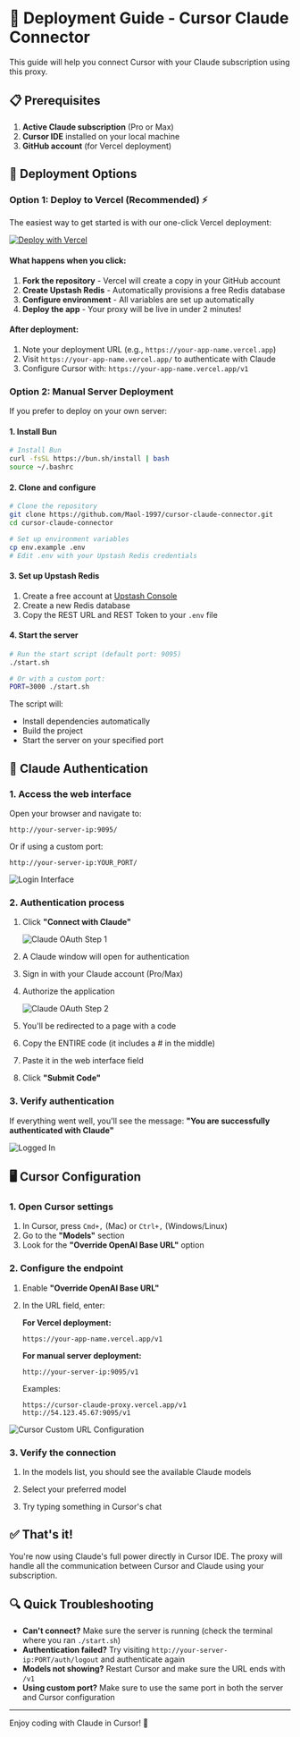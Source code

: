 # 🚀 Deployment Guide - Cursor Claude Connector

This guide will help you connect Cursor with your Claude subscription using this proxy.

## 📋 Prerequisites

1. **Active Claude subscription** (Pro or Max)
2. **Cursor IDE** installed on your local machine
3. **GitHub account** (for Vercel deployment)

## 🚀 Deployment Options

### Option 1: Deploy to Vercel (Recommended) ⚡

The easiest way to get started is with our one-click Vercel deployment:

[![Deploy with Vercel](https://vercel.com/button)](https://vercel.com/new/clone?repository-url=https://github.com/Maol-1997/cursor-claude-connector&integration-ids=oac_V3R1GIpkoJorr6fqyiwdhl17)

#### What happens when you click:

1. **Fork the repository** - Vercel will create a copy in your GitHub account
2. **Create Upstash Redis** - Automatically provisions a free Redis database
3. **Configure environment** - All variables are set up automatically
4. **Deploy the app** - Your proxy will be live in under 2 minutes!

#### After deployment:

1. Note your deployment URL (e.g., `https://your-app-name.vercel.app`)
2. Visit `https://your-app-name.vercel.app/` to authenticate with Claude
3. Configure Cursor with: `https://your-app-name.vercel.app/v1`

### Option 2: Manual Server Deployment

If you prefer to deploy on your own server:

#### 1. Install Bun

```bash
# Install Bun
curl -fsSL https://bun.sh/install | bash
source ~/.bashrc
```

#### 2. Clone and configure

```bash
# Clone the repository
git clone https://github.com/Maol-1997/cursor-claude-connector.git
cd cursor-claude-connector

# Set up environment variables
cp env.example .env
# Edit .env with your Upstash Redis credentials
```

#### 3. Set up Upstash Redis

1. Create a free account at [Upstash Console](https://console.upstash.com/)
2. Create a new Redis database
3. Copy the REST URL and REST Token to your `.env` file

#### 4. Start the server

```bash
# Run the start script (default port: 9095)
./start.sh

# Or with a custom port:
PORT=3000 ./start.sh
```

The script will:

- Install dependencies automatically
- Build the project
- Start the server on your specified port

## 🔐 Claude Authentication

### 1. Access the web interface

Open your browser and navigate to:

```
http://your-server-ip:9095/
```

Or if using a custom port:

```
http://your-server-ip:YOUR_PORT/
```

![Login Interface](images/login.webp)

### 2. Authentication process

1. Click **"Connect with Claude"**

   ![Claude OAuth Step 1](images/claude-oauth-1.webp)

2. A Claude window will open for authentication
3. Sign in with your Claude account (Pro/Max)
4. Authorize the application

   ![Claude OAuth Step 2](images/claude-oauth-2.webp)

5. You'll be redirected to a page with a code
6. Copy the ENTIRE code (it includes a # in the middle)
7. Paste it in the web interface field
8. Click **"Submit Code"**

### 3. Verify authentication

If everything went well, you'll see the message: **"You are successfully authenticated with Claude"**

![Logged In](images/logged-in.webp)

## 🖥️ Cursor Configuration

### 1. Open Cursor settings

1. In Cursor, press `Cmd+,` (Mac) or `Ctrl+,` (Windows/Linux)
2. Go to the **"Models"** section
3. Look for the **"Override OpenAI Base URL"** option

### 2. Configure the endpoint

1. Enable **"Override OpenAI Base URL"**
2. In the URL field, enter:

   **For Vercel deployment:**

   ```
   https://your-app-name.vercel.app/v1
   ```

   **For manual server deployment:**

   ```
   http://your-server-ip:9095/v1
   ```

   Examples:

   ```
   https://cursor-claude-proxy.vercel.app/v1
   http://54.123.45.67:9095/v1
   ```

![Cursor Custom URL Configuration](images/cursor-custom-url.webp)

### 3. Verify the connection

1. In the models list, you should see the available Claude models

2. Select your preferred model

3. Try typing something in Cursor's chat

## ✅ That's it!

You're now using Claude's full power directly in Cursor IDE. The proxy will handle all the communication between Cursor and Claude using your subscription.

## 🔍 Quick Troubleshooting

- **Can't connect?** Make sure the server is running (check the terminal where you ran `./start.sh`)
- **Authentication failed?** Try visiting `http://your-server-ip:PORT/auth/logout` and authenticate again
- **Models not showing?** Restart Cursor and make sure the URL ends with `/v1`
- **Using custom port?** Make sure to use the same port in both the server and Cursor configuration

---

Enjoy coding with Claude in Cursor! 🎉
